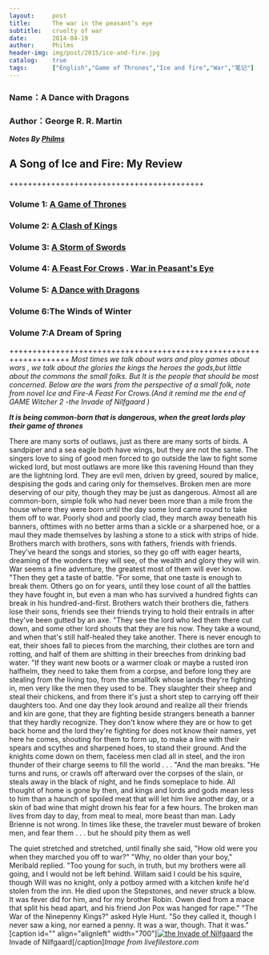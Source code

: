 ```yaml
---
layout: 	post
title: 		The war in the peasant’s eye
subtitle:	cruelty of war
date: 		2014-04-19
author: 	Philms
header-img: img/post/2015/ice-and-fire.jpg
catalog: 	true
tags: 		["English","Game of Thrones","Ice and fire","War","笔记"]
---
```


### Name：A Dance with Dragons

### Author：George R. R. Martin

**_Notes_ _By_ [_Philms_](https://philms.today/about/)**

## A Song of Ice and Fire: My Review

++++++++++++++++++++++++++++++++++++++++++


### Volume 1: [A Game of Thrones](https://philms.today/2014/05/17/game-of-thrones)

### Volume 2: [A Clash of Kings](https://philms.today/2014/02/23/a-clash-of-kings)

### Volume 3: [A Storm of Swords](https://philms.today/2014/04/02/storm-of-swords)

### Volume 4: [A Feast For Crows](https://philms.today/2014/04/26/a-feast-for-crows) . [War in Peasant's Eye](https://philms.today/2014/04/19/war-in-common-persons-eye)

### Volume 5: [A Dance with Dragons](https://philms.today/2014/05/25/a-dance-with-dragons)

### Volume 6:<span class="st">The Winds of Winter</span>

### Volume 7:<span class="st">A Dream of Spring</span>

+++++++++++++++++++++++++++++++++++++++++++++++++++++++++++++++++++
_Most times we talk about wars and play games about wars , we talk about the glories the kings the heroes the gods,but little about the commons the small folks. But It is the people that should be most concerned. Below are the wars from the perspective of a small folk, note from novel Ice and Fire-A Feast For Crows.(And it remind me the end of GAME Witcher 2 -the Invade of Nilfgaard )_

_**It is being common-born that is dangerous, when the great lords play their game of thrones**_

There are many sorts of outlaws, just as there are many sorts of birds. A sandpiper and a sea eagle both have wings, but they are not the same. The singers love to sing of good men forced to go outside the law to fight some wicked lord, but most outlaws are more like this ravening Hound than they are the lightning lord. They are evil men, driven by greed, soured by malice, despising the gods and caring only for themselves. Broken men are more deserving of our pity, though they may be just as dangerous. Almost all are common-born, simple folk who had never been more than a mile from the house where they were born until the day some lord came round to take them off to war. Poorly shod and poorly clad, they march away beneath his banners, ofttimes with no better arms than a sickle or a sharpened hoe, or a maul they made themselves by lashing a stone to a stick with strips of hide. Brothers march with brothers, sons with fathers, friends with friends. They've heard the songs and stories, so they go off with eager hearts, dreaming of the wonders they will see, of the wealth and glory they will win. War seems a fine adventure, the greatest most of them will ever know. "Then they get a taste of battle. "For some, that one taste is enough to break them. Others go on for years, until they lose count of all the battles they have fought in, but even a man who has survived a hundred fights can break in his hundred-and-first. Brothers watch their brothers die, fathers lose their sons, friends see their friends trying to hold their entrails in after they've been gutted by an axe. "They see the lord who led them there cut down, and some other lord shouts that they are his now. They take a wound, and when that's still half-healed they take another. There is never enough to eat, their shoes fall to pieces from the marching, their clothes are torn and rotting, and half of them are shitting in their breeches from drinking bad water. "If they want new boots or a warmer cloak or maybe a rusted iron halfhelm, they need to take them from a corpse, and before long they are stealing from the living too, from the smallfolk whose lands they're fighting in, men very like the men they used to be. They slaughter their sheep and steal their chickens, and from there it's just a short step to carrying off their daughters too. And one day they look around and realize all their friends and kin are gone, that they are fighting beside strangers beneath a banner that they hardly recognize. They don't know where they are or how to get back home and the lord they're fighting for does not know their names, yet here he comes, shouting for them to form up, to make a line with their spears and scythes and sharpened hoes, to stand their ground. And the knights come down on them, faceless men clad all in steel, and the iron thunder of their charge seems to fill the world . . . "And the man breaks. "He turns and runs, or crawls off afterward over the corpses of the slain, or steals away in the black of night, and he finds someplace to hide. All thought of home is gone by then, and kings and lords and gods mean less to him than a haunch of spoiled meat that will let him live another day, or a skin of bad wine that might drown his fear for a few hours. The broken man lives from day to day, from meal to meal, more beast than man. Lady Brienne is not wrong. In times like these, the traveler must beware of broken men, and fear them . . . but he should pity them as well

The quiet stretched and stretched, until finally she said, "How old were you when they marched you off to war?" "Why, no older than your boy," Meribald replied. "Too young for such, in truth, but my brothers were all going, and I would not be left behind. Willam said I could be his squire, though Will was no knight, only a potboy armed with a kitchen knife he'd stolen from the inn. He died upon the Stepstones, and never struck a blow. It was fever did for him, and for my brother Robin. Owen died from a mace that split his head apart, and his friend Jon Pox was hanged for rape." "The War of the Ninepenny Kings?" asked Hyle Hunt. "So they called it, though I never saw a king, nor earned a penny. It was a war, though. That it was."
[caption id="" align="alignleft" width="700"][![the Invade of Nilfgaard](https://hlg26g.dm2301.livefilestore.com/y2pSsDOOjOJsFoXXzE_JTcsrxANgafLLeuV-PpfmDmzVKb2WVPNaw7cl0rbHGd5ip7tj8z69Ar-Ha56eDg-bEqzMS1y5Cj38JUHqUh0mWwJ0rI/Witcher2-End.jpg?psid=1)](https://hlg26g.dm2301.livefilestore.com/y2pSsDOOjOJsFoXXzE_JTcsrxANgafLLeuV-PpfmDmzVKb2WVPNaw7cl0rbHGd5ip7tj8z69Ar-Ha56eDg-bEqzMS1y5Cj38JUHqUh0mWwJ0rI/Witcher2-End.jpg?psid=1) the Invade of Nilfgaard[/caption]_Image from livefilestore.com_